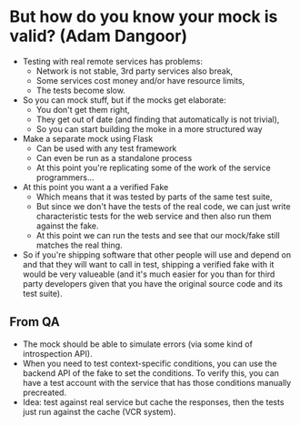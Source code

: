 # But how do you know your mock is valid? (Adam Dangoor)

- Testing with real remote services has problems:
  - Network is not stable, 3rd party services also break,
  - Some services cost money and/or have resource limits,
  - The tests become slow.
- So you can mock stuff, but if the mocks get elaborate:
  - You don't get them right,
  - They get out of date (and finding that automatically is not trivial),
  - So you can start building the moke in a more structured way
- Make a separate mock using Flask
  - Can be used with any test framework
  - Can even be run as a standalone process
  - At this point you're replicating some of the work of the service
    programmers...
- At this point you want a a verified Fake
  - Which means that it was tested by parts of the same test suite,
  - But since we don't have the tests of the real code, we can just write
    characteristic tests for the web service and then also run them against the
    fake.
  - At this point we can run the tests and see that our mock/fake still matches
    the real thing.
- So if you're shipping software that other people will use and depend on and
  that they will want to call in test, shipping a verified fake with it would
  be very valueable (and it's much easier for you than for third party
  developers given that you have the original source code and its test suite).

## From QA
- The mock should be able to simulate errors (via some kind of introspection
  API).
- When you need to test context-specific conditions, you can use the backend
  API of the fake to set the conditions. To verify this, you can have a test
  account with the service that has those conditions manually precreated.
- Idea: test against real service but cache the responses, then the tests just
  run against the cache (VCR system).
